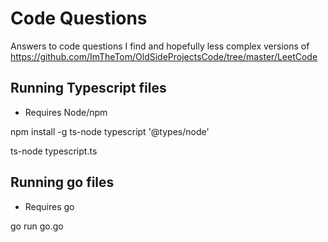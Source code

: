 # Code Questions
Answers to code questions I find and hopefully less complex versions of https://github.com/ImTheTom/OldSideProjectsCode/tree/master/LeetCode

## Running Typescript files

 * Requires Node/npm

npm install -g ts-node typescript '@types/node'

ts-node typescript.ts

## Running go files

* Requires go

go run go.go

